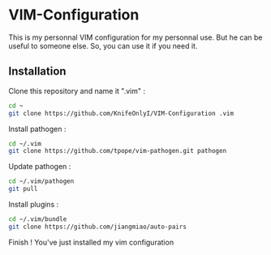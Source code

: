 # VIM-Configuration

This is my personnal VIM configuration for my personnal use. But he can be useful to someone else.
So, you can use it if you need it.

## Installation

Clone this repository and name it ".vim" :

```bash
cd ~
git clone https://github.com/KnifeOnlyI/VIM-Configuration .vim
```

Install pathogen :

```bash
cd ~/.vim
git clone https://github.com/tpope/vim-pathogen.git pathogen
```

Update pathogen :

```bash
cd ~/.vim/pathogen
git pull 
```

Install plugins :

```bash
cd ~/.vim/bundle
git clone https://github.com/jiangmiao/auto-pairs
```

Finish ! You've just installed my vim configuration
